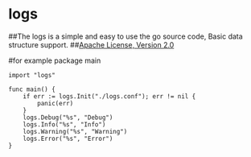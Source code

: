 logs
===
##The logs is a simple and easy to use the go source code, Basic data structure support.
##[Apache License, Version 2.0](http://www.apache.org/licenses/LICENSE-2.0)

#for example
    package main
    
    import "logs"
    
    func main() {
    	if err := logs.Init("./logs.conf"); err != nil {
    		panic(err)
    	}
    	logs.Debug("%s", "Debug")
    	logs.Info("%s", "Info")
    	logs.Warning("%s", "Warning")
    	logs.Error("%s", "Error")
    }